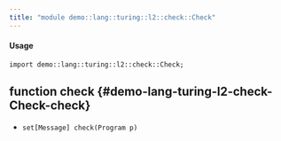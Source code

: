 ```yaml
---
title: "module demo::lang::turing::l2::check::Check"
---
```


#### Usage

`import demo::lang::turing::l2::check::Check;`

## function check {#demo-lang-turing-l2-check-Check-check}

* ``set[Message] check(Program p)``

